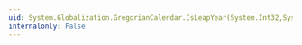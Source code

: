 ```yaml
---
uid: System.Globalization.GregorianCalendar.IsLeapYear(System.Int32,System.Int32)
internalonly: False
---
```

